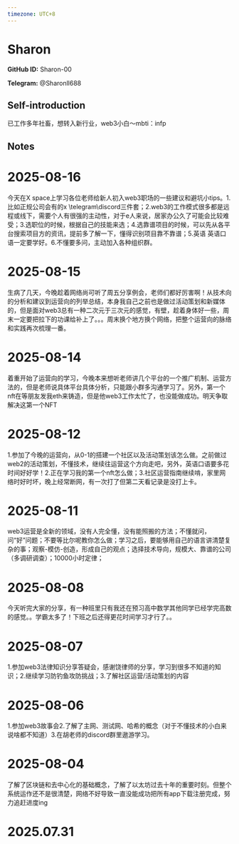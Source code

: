 ```yaml
---
timezone: UTC+8
---
```


# Sharon

**GitHub ID:** Sharon-00

**Telegram:** @Sharonll688

## Self-introduction

已工作多年社畜，想转入新行业，web3小白～mbti：infp

## Notes

<!-- Content_START -->
# 2025-08-16

今天在X space上学习各位老师给新人初入web3职场的一些建议和避坑小tips。1.比如正规公司会有的x \telegram\discord三件套；2.web3的工作模式很多都是远程或线下，需要个人有很强的主动性，对于e人来说，居家办公久了可能会比较难受；3.选职位的时候，根据自己的技能来选；4.选靠谱项目的时候，可以先从各平台搜索项目方的资讯，提前多了解一下，懂得识别项目靠不靠谱；5.英语 英语口语一定要学好。6.不懂要多问，主动加入各种组织群。

# 2025-08-15

生病了几天，今晚趁着网络尚可听了周五分享例会，老师们都好厉害啊！从技术向的分析和建议到运营向的列举总结，本身我自己之前也是做过活动策划和新媒体的，但是面对web3总有一种二次元于三次元的感觉，有壁，趁着身体好一些，周末一定要把拉下的功课给补上了。。。周末换个地方换个网络，把整个运营向的脉络和实践再次梳理一番。

# 2025-08-14

着重开始了运营向的学习，今晚本来想听老师讲几个平台的一个推广机制、运营方法的，但是老师说具体平台具体分析，只能跟小群多沟通学习了。另外，第一个nft在等朋友发我eth来铸造，但是他web3工作太忙了，也没能做成功。明天争取解决这第一个NFT

# 2025-08-12

1.参加了今晚的运营向，从0-1的搭建一个社区以及活动策划该怎么做。之前做过web2的活动策划，不懂技术，继续往运营这个方向走吧，另外，英语口语要多花时间好好学！2.正在学习我的第一个nft怎么做；3.社区运营指南继续啃，家里网络时好时坏，晚上经常断网，有一次打了但第二天看记录是没打上卡。

# 2025-08-11

web3运营是全新的领域，没有人完全懂，没有能照搬的方法；不懂就问，问“好”问题；不要等比尔呢教你怎么做；学习之后，要能够用自己的语言讲清楚复杂的事；观察-模仿-创造，形成自己的观点；选择技术导向，规模大、靠谱的公司（多调研调查）；10000小时定律；

# 2025-08-08

今天听完大家的分享，有一种班里只有我还在预习高中数学其他同学已经学完高数的感觉。。学霸太多了！下班之后还得更花时间学习才行了。。

# 2025-08-07

1.参加web3法律知识分享答疑会，感谢饶律师的分享，学习到很多不知道的知识；2.继续学习防钓鱼攻防挑战；3.了解社区运营/活动策划的内容

# 2025-08-06

1.参加web3故事会2.了解了主网、测试网、哈希的概念（对于不懂技术的小白来说啥都不知道）3.在胡老师的discord群里遨游学习。

# 2025-08-04

了解了区块链和去中心化的基础概念，了解了以太坊过去十年的重要时刻。但整个系统运作还不是很清楚，网络不好导致一直没能成功把所有app下载注册完成，努力追赶进度ing


# 2025.07.31


<!-- Content_END -->
